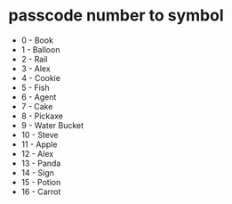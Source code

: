 # passcode number to symbol

- 0 - Book
- 1 - Balloon
- 2 - Rail
- 3 - Alex
- 4 - Cookie
- 5 - Fish
- 6 - Agent
- 7 - Cake
- 8 - Pickaxe
- 9 - Water Bucket
- 10 - Steve
- 11 - Apple
- 12 - Alex
- 13 - Panda
- 14 - Sign
- 15 - Potion
- 16 - Carrot
